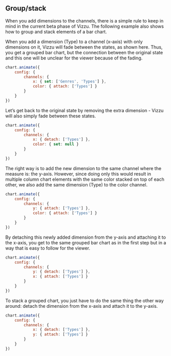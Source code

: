 ## Group/stack

When you add dimensions to the channels, there is a simple rule to keep in mind 
in the current beta phase of Vizzu. The following example also shows how to 
group and stack elements of a bar chart.

When you add a dimension (Type) to a channel (x-axis) with only dimensions on 
it, Vizzu will fade between the states, as shown here. Thus, you get a grouped 
bar chart, but the connection between the original state and this one will be 
unclear for the viewer because of the fading.

```javascript { "title": "The wrong way means no animation " }
chart.animate({
	config: {
		channels: {
			x: { set: ['Genres', 'Types'] },
			color: { attach: ['Types'] }
		}
	}
})
```

Let’s get back to the original state by removing the extra dimension - Vizzu 
will also simply fade between these states.

```javascript { "title": "Let's get back to where we were " }
chart.animate({
	config: {
		channels: {
			x: { detach: ['Types'] },
			color: { set: null }
		}
	}
})
```

The right way is to add the new dimension to the same channel where the measure 
is: the y-axis. However, since doing only this would result in multiple column 
chart elements with the same color stacked on top of each other, we also add the 
same dimension (Type) to the color channel.

```javascript { "title": "The right way: add to the same channel where the measure is " }
chart.animate({
	config: {
		channels: {
			y: { attach: ['Types'] },
			color: { attach: ['Types'] }
		}
	}
})
```

By detaching this newly added dimension from the y-axis and attaching it to the 
x-axis, you get to the same grouped bar chart as in the first step but in a way 
that is easy to follow for the viewer.

```javascript { "title": "...then you can add it to another channel = group elements..." }
chart.animate({
	config: {
		channels: {
			y: { detach: ['Types'] },
			x: { attach: ['Types'] }
		}
	}
})
```

To stack a grouped chart, you just have to do the same thing the other way 
around: detach the dimension from the x-axis and attach it to the y-axis.

```javascript { "title": "...doing it the other way is how you stack your chart " }
chart.animate({
	config: {
		channels: {
			x: { detach: ['Types'] },
			y: { attach: ['Types'] }
		}
	}
})
```
